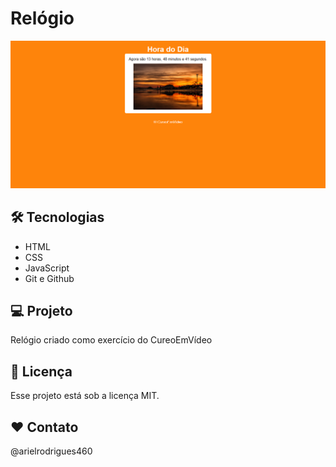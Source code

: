 # Relógio

![preview](./images/readme.png)

## 🛠 Tecnologias

- HTML
- CSS
- JavaScript
- Git e Github

## 💻 Projeto

Relógio criado como exercício do CureoEmVídeo

## :memo: Licença

Esse projeto está sob a licença MIT.

## ❤️ Contato

@arielrodrigues460